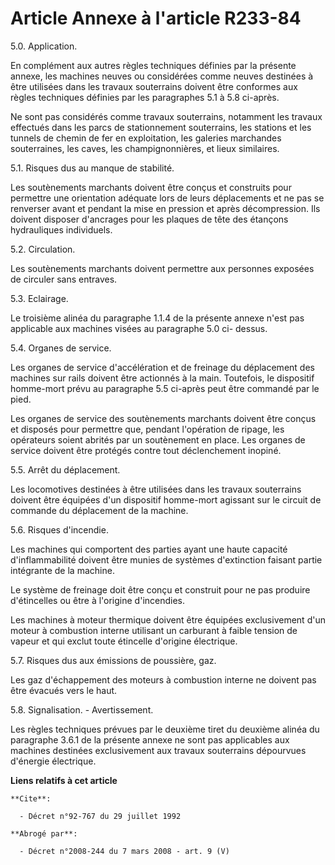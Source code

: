 # Article Annexe à l'article R233-84

5.0. Application.

En complément aux autres règles techniques définies par la présente annexe, les machines neuves ou considérées comme neuves
destinées à être utilisées dans les travaux souterrains doivent être conformes aux règles techniques définies par les
paragraphes 5.1 à 5.8 ci-après.

Ne sont pas considérés comme travaux souterrains, notamment les travaux effectués dans les parcs de stationnement
souterrains, les stations et les tunnels de chemin de fer en exploitation, les galeries marchandes souterraines, les caves,
les champignonnières, et lieux similaires.

5.1. Risques dus au manque de stabilité.

Les soutènements marchants doivent être conçus et construits pour permettre une orientation adéquate lors de leurs
déplacements et ne pas se renverser avant et pendant la mise en pression et après décompression. Ils doivent disposer
d'ancrages pour les plaques de tête des étançons hydrauliques individuels.

5.2. Circulation.

Les soutènements marchants doivent permettre aux personnes exposées de circuler sans entraves.

5.3. Eclairage.

Le troisième alinéa du paragraphe 1.1.4 de la présente annexe n'est pas applicable aux machines visées au paragraphe 5.0 ci-
dessus.

5.4. Organes de service.

Les organes de service d'accélération et de freinage du déplacement des machines sur rails doivent être actionnés à la main.
Toutefois, le dispositif homme-mort prévu au paragraphe 5.5 ci-après peut être commandé par le pied.

Les organes de service des soutènements marchants doivent être conçus et disposés pour permettre que, pendant l'opération de
ripage, les opérateurs soient abrités par un soutènement en place. Les organes de service doivent être protégés contre tout
déclenchement inopiné.

5.5. Arrêt du déplacement.

Les locomotives destinées à être utilisées dans les travaux souterrains doivent être équipées d'un dispositif homme-mort
agissant sur le circuit de commande du déplacement de la machine.

5.6. Risques d'incendie.

Les machines qui comportent des parties ayant une haute capacité d'inflammabilité doivent être munies de systèmes
d'extinction faisant partie intégrante de la machine.

Le système de freinage doit être conçu et construit pour ne pas produire d'étincelles ou être à l'origine d'incendies.

Les machines à moteur thermique doivent être équipées exclusivement d'un moteur à combustion interne utilisant un carburant à
faible tension de vapeur et qui exclut toute étincelle d'origine électrique.

5.7. Risques dus aux émissions de poussière, gaz.

Les gaz d'échappement des moteurs à combustion interne ne doivent pas être évacués vers le haut.

5.8. Signalisation. - Avertissement.

Les règles techniques prévues par le deuxième tiret du deuxième alinéa du paragraphe 3.6.1 de la présente annexe ne sont pas
applicables aux machines destinées exclusivement aux travaux souterrains dépourvues d'énergie électrique.

**Liens relatifs à cet article**

	**Cite**:

	  - Décret n°92-767 du 29 juillet 1992

	**Abrogé par**:

	  - Décret n°2008-244 du 7 mars 2008 - art. 9 (V)
